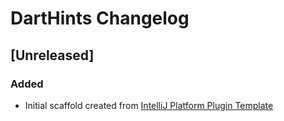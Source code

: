 <!-- Keep a Changelog guide -> https://keepachangelog.com -->

# DartHints Changelog

## [Unreleased]
### Added
- Initial scaffold created from [IntelliJ Platform Plugin Template](https://github.com/JetBrains/intellij-platform-plugin-template)

